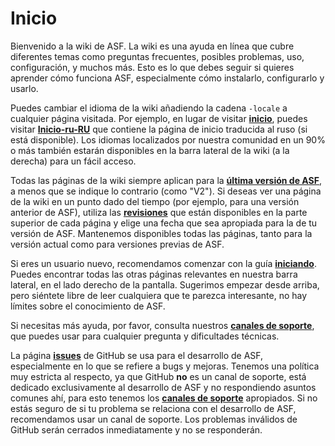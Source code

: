 # Inicio

Bienvenido a la wiki de ASF. La wiki es una ayuda en línea que cubre diferentes temas como preguntas frecuentes, posibles problemas, uso, configuración, y muchos más. Esto es lo que debes seguir si quieres aprender cómo funciona ASF, especialmente cómo instalarlo, configurarlo y usarlo.

Puedes cambiar el idioma de la wiki añadiendo la cadena `-locale` a cualquier página visitada. Por ejemplo, en lugar de visitar **[inicio](https://github.com/JustArchiNET/ArchiSteamFarm/wiki/Home)**, puedes visitar **[Inicio-ru-RU](https://github.com/JustArchiNET/ArchiSteamFarm/wiki/Home-ru-RU)** que contiene la página de inicio traducida al ruso (si está disponible). Los idiomas localizados por nuestra comunidad en un 90% o más también estarán disponibles en la barra lateral de la wiki (a la derecha) para un fácil acceso.

Todas las páginas de la wiki siempre aplican para la **[última versión de ASF](https://github.com/JustArchiNET/ArchiSteamFarm/releases)**, a menos que se indique lo contrario (como "V2"). Si deseas ver una página de la wiki en un punto dado del tiempo (por ejemplo, para una versión anterior de ASF), utiliza las **[revisiones](https://github.com/JustArchiNET/ArchiSteamFarm/wiki/_history)** que están disponibles en la parte superior de cada página y elige una fecha que sea apropiada para la de tu versión de ASF. Mantenemos disponibles todas las páginas, tanto para la versión actual como para versiones previas de ASF.

Si eres un usuario nuevo, recomendamos comenzar con la guía **[iniciando](https://github.com/JustArchiNET/ArchiSteamFarm/wiki/Setting-up)**. Puedes encontrar todas las otras páginas relevantes en nuestra barra lateral, en el lado derecho de la pantalla. Sugerimos empezar desde arriba, pero siéntete libre de leer cualquiera que te parezca interesante, no hay límites sobre el conocimiento de ASF.

Si necesitas más ayuda, por favor, consulta nuestros **[canales de soporte](https://github.com/JustArchiNET/ArchiSteamFarm/blob/master/SUPPORT.md)**, que puedes usar para cualquier pregunta y dificultades técnicas.

La página **[issues](https://github.com/JustArchiNET/ArchiSteamFarm/issues)** de GitHub se usa para el desarrollo de ASF, especialmente en lo que se refiere a bugs y mejoras. Tenemos una política muy estricta al respecto, ya que GitHub **no** es un canal de soporte, está dedicado exclusivamente al desarrollo de ASF y no respondiendo asuntos comunes ahí, para esto tenemos los **[canales de soporte](https://github.com/JustArchiNET/ArchiSteamFarm/blob/master/SUPPORT.md)** apropiados. Si no estás seguro de si tu problema se relaciona con el desarrollo de ASF, recomendamos usar un canal de soporte. Los problemas inválidos de GitHub serán cerrados inmediatamente y no se responderán.